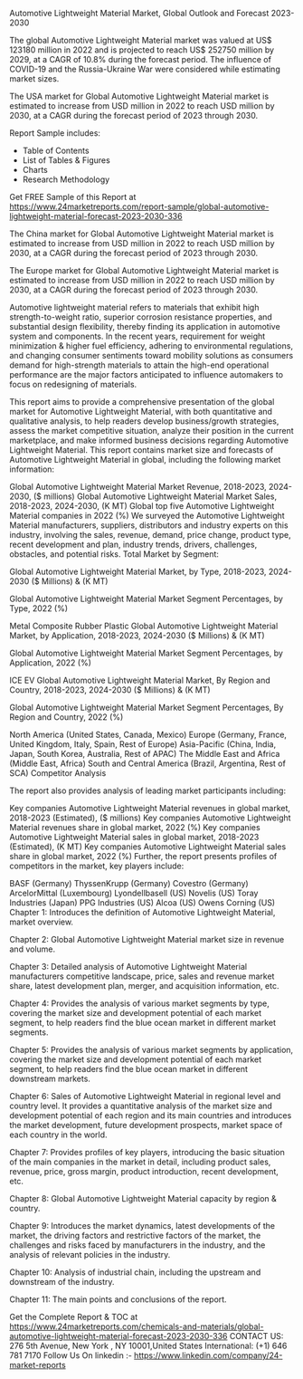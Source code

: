 Automotive Lightweight Material Market, Global Outlook and Forecast 2023-2030

The global Automotive Lightweight Material market was valued at US$ 123180 million in 2022 and is projected to reach US$ 252750 million by 2029, at a CAGR of 10.8% during the forecast period. The influence of COVID-19 and the Russia-Ukraine War were considered while estimating market sizes.

The USA market for Global Automotive Lightweight Material market is estimated to increase from USD million in 2022 to reach USD million by 2030, at a CAGR during the forecast period of 2023 through 2030.

Report Sample includes:
- Table of Contents
- List of Tables & Figures
- Charts
- Research Methodology

Get FREE Sample of this Report at https://www.24marketreports.com/report-sample/global-automotive-lightweight-material-forecast-2023-2030-336

The China market for Global Automotive Lightweight Material market is estimated to increase from USD million in 2022 to reach USD million by 2030, at a CAGR during the forecast period of 2023 through 2030.

The Europe market for Global Automotive Lightweight Material market is estimated to increase from USD million in 2022 to reach USD million by 2030, at a CAGR during the forecast period of 2023 through 2030.

Automotive lightweight material refers to materials that exhibit high strength-to-weight ratio, superior corrosion resistance properties, and substantial design flexibility, thereby finding its application in automotive system and components. In the recent years, requirement for weight minimization & higher fuel efficiency, adhering to environmental regulations, and changing consumer sentiments toward mobility solutions as consumers demand for high-strength materials to attain the high-end operational performance are the major factors anticipated to influence automakers to focus on redesigning of materials.

This report aims to provide a comprehensive presentation of the global market for Automotive Lightweight Material, with both quantitative and qualitative analysis, to help readers develop business/growth strategies, assess the market competitive situation, analyze their position in the current marketplace, and make informed business decisions regarding Automotive Lightweight Material. This report contains market size and forecasts of Automotive Lightweight Material in global, including the following market information:

Global Automotive Lightweight Material Market Revenue, 2018-2023, 2024-2030, ($ millions)
Global Automotive Lightweight Material Market Sales, 2018-2023, 2024-2030, (K MT)
Global top five Automotive Lightweight Material companies in 2022 (%)
We surveyed the Automotive Lightweight Material manufacturers, suppliers, distributors and industry experts on this industry, involving the sales, revenue, demand, price change, product type, recent development and plan, industry trends, drivers, challenges, obstacles, and potential risks. Total Market by Segment:

Global Automotive Lightweight Material Market, by Type, 2018-2023, 2024-2030 ($ Millions) & (K MT)

Global Automotive Lightweight Material Market Segment Percentages, by Type, 2022 (%)

Metal
Composite
Rubber
Plastic
Global Automotive Lightweight Material Market, by Application, 2018-2023, 2024-2030 ($ Millions) & (K MT)

Global Automotive Lightweight Material Market Segment Percentages, by Application, 2022 (%)

ICE
EV
Global Automotive Lightweight Material Market, By Region and Country, 2018-2023, 2024-2030 ($ Millions) & (K MT)

Global Automotive Lightweight Material Market Segment Percentages, By Region and Country, 2022 (%)

North America (United States, Canada, Mexico)
Europe (Germany, France, United Kingdom, Italy, Spain, Rest of Europe)
Asia-Pacific (China, India, Japan, South Korea, Australia, Rest of APAC)
The Middle East and Africa (Middle East, Africa)
South and Central America (Brazil, Argentina, Rest of SCA)
Competitor Analysis

The report also provides analysis of leading market participants including:

Key companies Automotive Lightweight Material revenues in global market, 2018-2023 (Estimated), ($ millions)
Key companies Automotive Lightweight Material revenues share in global market, 2022 (%)
Key companies Automotive Lightweight Material sales in global market, 2018-2023 (Estimated), (K MT)
Key companies Automotive Lightweight Material sales share in global market, 2022 (%)
Further, the report presents profiles of competitors in the market, key players include:

BASF (Germany)
ThyssenKrupp (Germany)
Covestro (Germany)
ArcelorMittal (Luxembourg)
Lyondellbasell (US)
Novelis (US)
Toray Industries (Japan)
PPG Industries (US)
Alcoa (US)
Owens Corning (US)
Chapter 1: Introduces the definition of Automotive Lightweight Material, market overview.

Chapter 2: Global Automotive Lightweight Material market size in revenue and volume.

Chapter 3: Detailed analysis of Automotive Lightweight Material manufacturers competitive landscape, price, sales and revenue market share, latest development plan, merger, and acquisition information, etc.

Chapter 4: Provides the analysis of various market segments by type, covering the market size and development potential of each market segment, to help readers find the blue ocean market in different market segments.

Chapter 5: Provides the analysis of various market segments by application, covering the market size and development potential of each market segment, to help readers find the blue ocean market in different downstream markets.

Chapter 6: Sales of Automotive Lightweight Material in regional level and country level. It provides a quantitative analysis of the market size and development potential of each region and its main countries and introduces the market development, future development prospects, market space of each country in the world.

Chapter 7: Provides profiles of key players, introducing the basic situation of the main companies in the market in detail, including product sales, revenue, price, gross margin, product introduction, recent development, etc.

Chapter 8: Global Automotive Lightweight Material capacity by region & country.

Chapter 9: Introduces the market dynamics, latest developments of the market, the driving factors and restrictive factors of the market, the challenges and risks faced by manufacturers in the industry, and the analysis of relevant policies in the industry.

Chapter 10: Analysis of industrial chain, including the upstream and downstream of the industry.

Chapter 11: The main points and conclusions of the report.

Get the Complete Report & TOC at https://www.24marketreports.com/chemicals-and-materials/global-automotive-lightweight-material-forecast-2023-2030-336
CONTACT US:
276 5th Avenue, New York , NY 10001,United States
International: (+1) 646 781 7170
Follow Us On linkedin :- https://www.linkedin.com/company/24-market-reports
